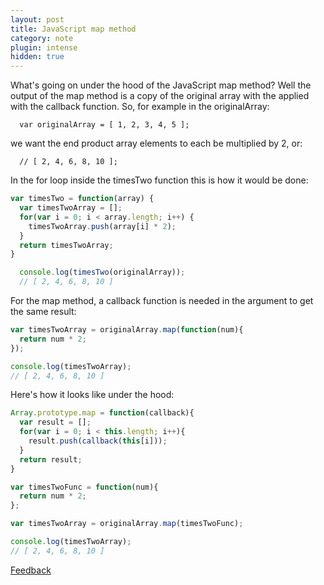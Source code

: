 ```yaml
---
layout: post
title: JavaScript map method
category: note
plugin: intense
hidden: true
---
```


What's going on under the hood of the JavaScript map method? Well the output of the map method is a copy of the original array with the applied with the callback function. So, for example in the originalArray:
```
  var originalArray = [ 1, 2, 3, 4, 5 ];
```
we want the end product array elements to each be multiplied by 2, or:
```
  // [ 2, 4, 6, 8, 10 ];
```

In the for loop inside the timesTwo function this is how it would be done:


```javascript
var timesTwo = function(array) {
  var timesTwoArray = [];
  for(var i = 0; i < array.length; i++) {
    timesTwoArray.push(array[i] * 2);
  }
  return timesTwoArray;
}

  console.log(timesTwo(originalArray));
  // [ 2, 4, 6, 8, 10 ]
```

For the map method, a callback function is needed in the argument to get the same result:

```javascript
var timesTwoArray = originalArray.map(function(num){
  return num * 2;
});

console.log(timesTwoArray);
// [ 2, 4, 6, 8, 10 ]
```

Here's how it looks like under the hood:

```javascript
Array.prototype.map = function(callback){
  var result = [];
  for(var i = 0; i < this.length; i++){
    result.push(callback(this[i]));
  }
  return result;
}

var timesTwoFunc = function(num){
  return num * 2;
};

var timesTwoArray = originalArray.map(timesTwoFunc);

console.log(timesTwoArray);
// [ 2, 4, 6, 8, 10 ]
```

<p class=store>
  <a href="https://www.twitter.com/intent/tweet?text=@bossigner;url=http://http://cutofmyjib.github.io/js_map.html" target="_blank" rel="noopener noreferrer">Feedback</a>
</p>